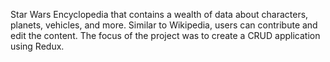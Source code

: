 Star Wars Encyclopedia that contains a wealth of data about characters, planets, vehicles, and more. Similar to Wikipedia, users can contribute and edit the content. The focus of the project was to create a CRUD application using Redux. 
